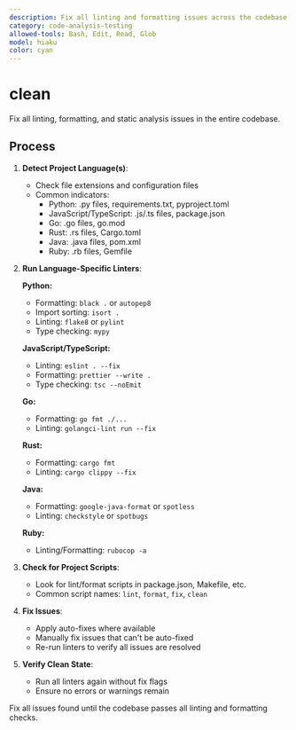 ```yaml
---
description: Fix all linting and formatting issues across the codebase
category: code-analysis-testing
allowed-tools: Bash, Edit, Read, Glob
model: hiaku
color: cyan
---
```


# clean

Fix all linting, formatting, and static analysis issues in the entire codebase.

## Process

1. **Detect Project Language(s)**:
   - Check file extensions and configuration files
   - Common indicators:
     - Python: .py files, requirements.txt, pyproject.toml
     - JavaScript/TypeScript: .js/.ts files, package.json
     - Go: .go files, go.mod
     - Rust: .rs files, Cargo.toml
     - Java: .java files, pom.xml
     - Ruby: .rb files, Gemfile

2. **Run Language-Specific Linters**:

   **Python:**
   - Formatting: `black .` or `autopep8`
   - Import sorting: `isort .`
   - Linting: `flake8` or `pylint`
   - Type checking: `mypy`

   **JavaScript/TypeScript:**
   - Linting: `eslint . --fix`
   - Formatting: `prettier --write .`
   - Type checking: `tsc --noEmit`

   **Go:**
   - Formatting: `go fmt ./...`
   - Linting: `golangci-lint run --fix`

   **Rust:**
   - Formatting: `cargo fmt`
   - Linting: `cargo clippy --fix`

   **Java:**
   - Formatting: `google-java-format` or `spotless`
   - Linting: `checkstyle` or `spotbugs`

   **Ruby:**
   - Linting/Formatting: `rubocop -a`

3. **Check for Project Scripts**:
   - Look for lint/format scripts in package.json, Makefile, etc.
   - Common script names: `lint`, `format`, `fix`, `clean`

4. **Fix Issues**:
   - Apply auto-fixes where available
   - Manually fix issues that can't be auto-fixed
   - Re-run linters to verify all issues are resolved

5. **Verify Clean State**:
   - Run all linters again without fix flags
   - Ensure no errors or warnings remain

Fix all issues found until the codebase passes all linting and formatting checks.
